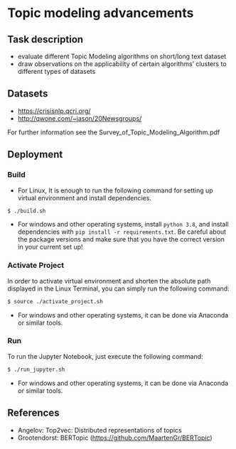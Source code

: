 # Topic modeling advancements

## Task description
- evaluate different Topic Modeling algorithms on short/long text dataset
- draw observations on the applicability of certain algorithms’ clusters to different types of datasets

## Datasets 
- https://crisisnlp.qcri.org/
- http://qwone.com/~jason/20Newsgroups/

For further information see the Survey_of_Topic_Modeling_Algorithm.pdf

## Deployment

### Build

+ For Linux, It is enough to run the following command for setting up virtual environment and install dependencies.

```bash
$ ./build.sh
```

+ For windows and other operating systems, install `python 3.8`, and install dependencies with `pip install -r requirements.txt`. Be careful about the package versions and make sure that you have the correct version in your current set up!

### Activate Project

In order to activate virtual environment and shorten the absolute path displayed in the Linux Terminal, 
you can simply run the following command:

```bash
$ source ./activate_project.sh
```

* For windows and other operating systems, it can be done via Anaconda or similar tools.

### Run

To run the Jupyter Notebook, just execute the following command:

```bash
$ ./run_jupyter.sh
```

* For windows and other operating systems, it can be done via Anaconda or similar tools.

## References

* Angelov: Top2vec: Distributed representations of topics
* Grootendorst: BERTopic (https://github.com/MaartenGr/BERTopic)
